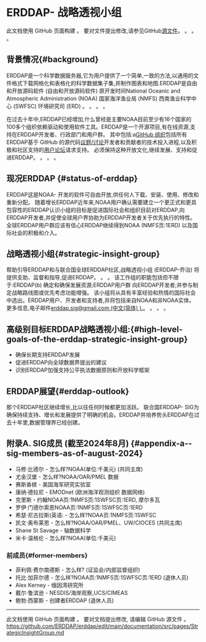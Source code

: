 # ERDDAP- 战略透视小组

此文档使用 GitHub 页面构建 。 要对文件提出修改,请参见GitHub[源文件](https://github.com/ERDDAP/erddap/blob/main/documentation/src/pages/StrategicInsightGroup.md)。 。 。 。

## 背景情况{#background} 
ERDDAP是一个科学数据服务器,它为用户提供了一个简单,一致的方法,以通用的文件格式下载网格化和表格化的科学数据集子集,并制作图表和地图.ERDDAP是自由和开放源码软件 (自由和开放源码软件) 原开发时间National Oceanic and Atmospheric Administration  (NOAA) 国家海洋渔业局 (NMFS) 西南渔业科学中心 (SWFSC) 环境研究司 (ERD) 。 。 。 。

在过去十年中,ERDDAP已经增加,什么曾经是主要NOAA目前至少有16个国家的100多个组织依赖驱动和使用软件工具。ERDDAP是一个开源项目,有在线资源,支持在ERDDAP开发者、行政部门和用户群。 其中包括:a[GitHub 组织](https://github.com/erddap)包括所有ERDDAP基于 GitHub 的源代码[议题/讨论](https://github.com/ERDDAP/erddap/discussions)开发者和贡献者的技术投入进程,以及积极和社区支持的[用户论坛](https://groups.google.com/g/erddap)请求支持。 必须保持这种开放文化,继续发展、支持和促进ERDDAP。 。 。 。

## 现况ERDDAP {#status-of-erddap} 
ERDDAP这是NOAA- 开发的软件可自由开放,供任何人下载、安装、使用、修改和重新分配。 随着增长ERDDAP近年来,NOAA用户确认需要建立一个更正式和更具包容性的ERDDAP认识小组的目标是促进国际社会和组织目前对ERDDAP,向ERDDAP开发者,并促使全球用户界协助为ERDDAP开发者关于优先执行的特性。 全球ERDDAP用户群应该有信心ERDDAP继续得到NOAA  (NMFS页:1ERD) 以及国际社会的积极和介入。

## 战略透视小组{#strategic-insight-group} 
帮助引导ERDDAP和与联合国全球ERDDAP社区,战略透视小组 (ERDDAP-乔治) 将提供支助、监督和指导,促进ERDDAP。 。 。 该工作组的职能包括但不限于:ERDDAP(b) 确定和确保发展资源;ERDDAP用户群 向ERDDAP开发者;并参与制定战略路线图或优先考虑功能增强。 该小组将从具有丰富经验和热情的国际社会中选出。ERDDAP用户、开发者和支持者,并将包括来自NOAA和非NOAA实体。 更多信息,电子邮件[erddap.sig@gmail.com (中文(简体) ).](mailto:erddap.sig@gmail.com)。 。 。 。

## 高级别目标ERDDAP战略透视小组:{#high-level-goals-of-the-erddap-strategic-insight-group} 
* 确保长期支持ERDDAP发展
* 促进ERDDAP向全球数据界提出的建议
* 识别ERDDAP加强支持公平执法数据原则和开放科学框架

## ERDDAP展望{#erddap-outlook} 
那个ERDDAP社区继续增长,比以往任何时候都更加活跃。 联合国ERDDAP- SIG为确保持续支持、增长和发展提供了明确的机会。ERDDAP并培养势头ERDDAP在过去十年里,数据管理界已经创建。

## 附录A. SIG成员 (截至2024年8月)  {#appendix-a--sig-members-as-of-august-2024} 
* 马修·比德尔 - 怎么样?NOAA(单位:千美元) (共同主席) 
* 尤金汉堡 - 怎么样?NOAA/OAR/PMEL 数据
* 赛斯香槟 - 美国海军研究实验室
* 康纳·德拉尼 - EMODnet (欧洲海洋观测组织 数据网络) 
* 克里斯・约翰NOAA页:1NMFS页:1SWFSC页:1ERD, 摩尔多瓦
* 罗伊·门德尔索恩NOAA页:1NMFS页:1SWFSC页:1ERD
* 希瑟·尼古拉斯(英语: - 怎么样?NOAA页:1NMFS页:1SWFSC
* 凯文·奥布莱恩 - 怎么样?NOAA/OAR/PMEL、UW/CIOCES (共同主席) 
* Shane St Savage - 轴数据科学
* 米卡·温格伦 - 怎么样?NOAA(单位:千美元)

### 前成员{#former-members} 
* 菲利佩·费尔南德斯 - 怎么样? (证监会/内部监督组织)  
* 托比·加菲尔德 - 怎么样?NOAA页:1NMFS页:1SWFSC页:1ERD  (退休人员) 
* Alex Kerney - 缅因湾研究所
* 戴尔·鲁滨逊 - NESDIS/海岸观察,UCS/CIMEAS
* 鲍勃·西蒙斯 - 创建者ERDDAP  (退休人员) 

---

此文档使用 GitHub 页面构建 。 要对文档提出修改, 请编辑 GitHub 源文件 。[ https://github.com/ERDDAP/erddap/edit/main/documentation/src/pages/StrategicInsightGroup.md ](https://github.com/ERDDAP/erddap/edit/main/documentation/src/pages/StrategicInsightGroup.md)
